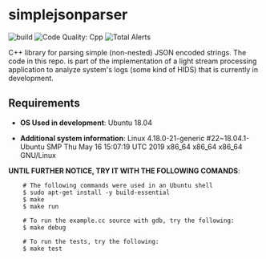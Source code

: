 # simplejsonparser
![build](https://img.shields.io/travis/grial1/simplejsonparser.svg?style=flat-square)
![Code Quality: Cpp](https://img.shields.io/lgtm/grade/cpp/github/grial1/simplejsonparser.svg?color=yellow&style=flat-square)
![Total Alerts](https://img.shields.io/lgtm/alerts/github/grial1/simplejsonparser.svg?label=lgtm%20alerts&style=flat-square)

C++ library for parsing simple (non-nested) JSON encoded strings. The code in this repo. is part of the implementation of a light stream processing application to analyze system's logs (some kind of HIDS) that is currently in development.

## Requirements

* __OS Used in development__: Ubuntu 18.04

* __Additional system information__: Linux 4.18.0-21-generic #22~18.04.1-Ubuntu SMP Thu May 16 15:07:19 UTC 2019 x86_64 x86_64 x86_64 GNU/Linux

__UNTIL FURTHER NOTICE, TRY IT WITH THE FOLLOWING COMANDS__:
```
    # The following commands were used in an Ubuntu shell
    $ sudo apt-get install -y build-essential 
    $ make
    $ make run

    # To run the example.cc source with gdb, try the following:
    $ make debug

    # To run the tests, try the following:
    $ make test
```
